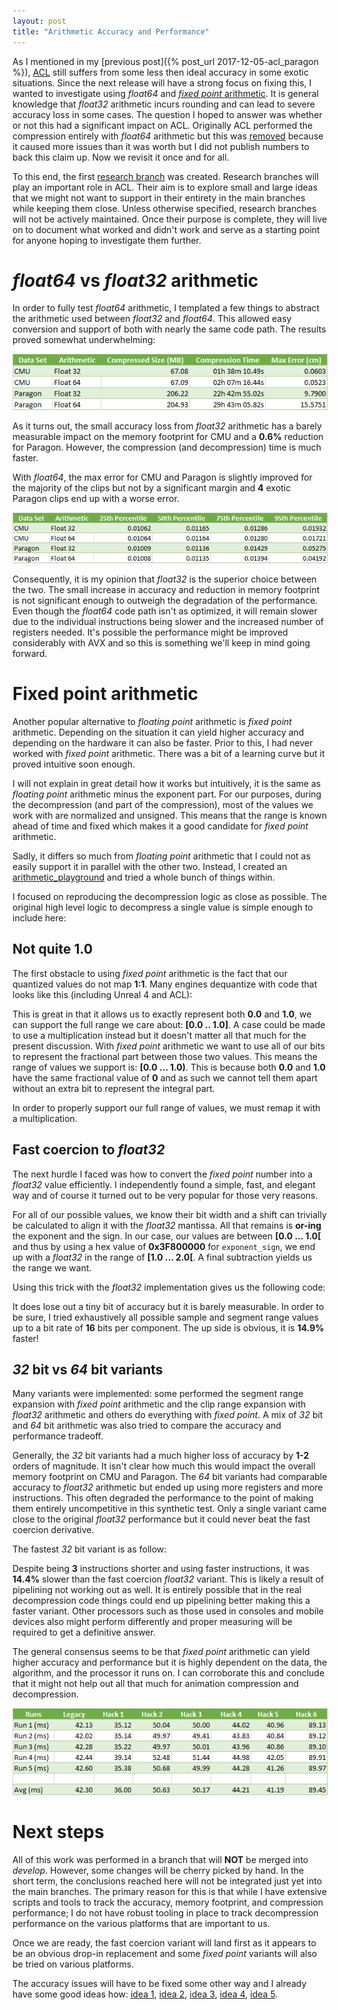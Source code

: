 ```yaml
---
layout: post
title: "Arithmetic Accuracy and Performance"
---
```

As I mentioned in my [previous post]({% post_url 2017-12-05-acl_paragon %}), [ACL](https://github.com/nfrechette/acl) still suffers from some less then ideal accuracy in some exotic situations. Since the next release will have a strong focus on fixing this, I wanted to investigate using *float64* and [*fixed point* arithmetic](https://en.wikipedia.org/wiki/Fixed-point_arithmetic). It is general knowledge that *float32* arithmetic incurs rounding and can lead to severe accuracy loss in some cases. The question I hoped to answer was whether or not this had a significant impact on ACL. Originally ACL performed the compression entirely with *float64* arithmetic but this was [removed](https://github.com/nfrechette/acl/releases/tag/v0.3.0) because it caused more issues than it was worth but I did not publish numbers to back this claim up. Now we revisit it once and for all.

To this end, the first [research branch](https://github.com/nfrechette/acl/tree/research/float-vs-double-vs-fixed-point) was created. Research branches will play an important role in ACL. Their aim is to explore small and large ideas that we might not want to support in their entirety in the main branches while keeping them close. Unless otherwise specified, research branches will not be actively maintained. Once their purpose is complete, they will live on to document what worked and didn't work and serve as a starting point for anyone hoping to investigate them further.

# *float64* vs *float32* arithmetic

In order to fully test *float64* arithmetic, I templated a few things to abstract the arithmetic used between *float32* and *float64*. This allowed easy conversion and support of both with nearly the same code path. The results proved somewhat underwhelming:

![Float32 VS Float64 Stat Summary](/public/acl/arithmetic_float32_float64_summary.png)

As it turns out, the small accuracy loss from *float32* arithmetic has a barely measurable impact on the memory footprint for CMU and a **0.6%** reduction for Paragon. However, the compression (and decompression) time is much faster.

With *float64*, the max error for CMU and Paragon is slightly improved for the majority of the clips but not by a significant margin and **4** exotic Paragon clips end up with a worse error.

![Float32 VS Float64 Max Error Distribution](/public/acl/arithmetic_max_error_distribution.png)

Consequently, it is my opinion that *float32* is the superior choice between the two. The small increase in accuracy and reduction in memory footprint is not significant enough to outweigh the degradation of the performance. Even though the *float64* code path isn't as optimized, it will remain slower due to the individual instructions being slower and the increased number of registers needed. It's possible the performance might be improved considerably with AVX and so this is something we'll keep in mind going forward.

# Fixed point arithmetic

Another popular alternative to *floating point* arithmetic is *fixed point* arithmetic. Depending on the situation it can yield higher accuracy and depending on the hardware it can also be faster. Prior to this, I had never worked with *fixed point* arithmetic. There was a bit of a learning curve but it proved intuitive soon enough.

I will not explain in great detail how it works but intuitively, it is the same as *floating point* arithmetic minus the exponent part. For our purposes, during the decompression (and part of the compression), most of the values we work with are normalized and unsigned. This means that the range is known ahead of time and fixed which makes it a good candidate for *fixed point* arithmetic.

Sadly, it differs so much from *floating point* arithmetic that I could not as easily support it in parallel with the other two. Instead, I created an [arithmetic_playground](https://github.com/nfrechette/acl/tree/research/float-vs-double-vs-fixed-point/tools/arithmetic_playground) and tried a whole bunch of things within.

I focused on reproducing the decompression logic as close as possible. The original high level logic to decompress a single value is simple enough to include here:

<script src="https://gist.github.com/nfrechette/2fe5be8ea2de50353e327164a3d3c15c.js"></script>

## Not quite 1.0

The first obstacle to using *fixed point* arithmetic is the fact that our quantized values do not map **1:1**. Many engines dequantize with code that looks like this (including Unreal 4 and ACL):

<script src="https://gist.github.com/nfrechette/28a61b389e3483c224da53333662ccd0.js"></script>

This is great in that it allows us to exactly represent both **0.0** and **1.0**, we can support the full range we care about: **[0.0 .. 1.0]**. A case could be made to use a multiplication instead but it doesn't matter all that much for the present discussion. With *fixed point* arithmetic we want to use all of our bits to represent the fractional part between those two values. This means the range of values we support is: **[0.0 ... 1.0)**. This is because both **0.0** and **1.0** have the same fractional value of **0** and as such we cannot tell them apart without an extra bit to represent the integral part.

<script src="https://gist.github.com/nfrechette/d25f334afa7da3a6650ab19d3e8dec17.js"></script>

In order to properly support our full range of values, we must remap it with a multiplication.

<script src="https://gist.github.com/nfrechette/8c47551ebb5a2047d0d8584879a502d8.js"></script>

## Fast coercion to *float32*

The next hurdle I faced was how to convert the *fixed point* number into a *float32* value efficiently. I independently found a simple, fast, and elegant way and of course it turned out to be very popular for those very reasons.

<script src="https://gist.github.com/nfrechette/eadfee26cc88ca4676c1cc8e96f53415.js"></script>

For all of our possible values, we know their bit width and a shift can trivially be calculated to align it with the *float32* mantissa. All that remains is **or-ing** the exponent and the sign. In our case, our values are between **[0.0 ... 1.0[** and thus by using a hex value of **0x3F800000** for `exponent_sign`, we end up with a *float32* in the range of **[1.0 ... 2.0[**. A final subtraction yields us the range we want.

Using this trick with the *float32* implementation gives us the following code:

<script src="https://gist.github.com/nfrechette/d230108509c27bb648a89a4bc333c8db.js"></script>

It does lose out a tiny bit of accuracy but it is barely measurable. In order to be sure, I tried exhaustively all possible sample and segment range values up to a bit rate of **16** bits per component. The up side is obvious, it is **14.9%** faster!

## *32* bit vs *64* bit variants

Many variants were implemented: some performed the segment range expansion with *fixed point* arithmetic and the clip range expansion with *float32* arithmetic and others do everything with *fixed point*. A mix of *32* bit and *64* bit arithmetic was also tried to compare the accuracy and performance tradeoff.

Generally, the *32* bit variants had a much higher loss of accuracy by **1-2** orders of magnitude. It isn't clear how much this would impact the overall memory footprint on CMU and Paragon. The *64* bit variants had comparable accuracy to *float32* arithmetic but ended up using more registers and more instructions. This often degraded the performance to the point of making them entirely uncompetitive in this synthetic test. Only a single variant came close to the original *float32* performance but it could never beat the fast coercion derivative.

The fastest *32* bit variant is as follow:

<script src="https://gist.github.com/nfrechette/6f17bba9035968ba47451c24b7519dc4.js"></script>

Despite being **3** instructions shorter and using faster instructions, it was **14.4%** slower than the fast coercion *float32* variant. This is likely a result of pipelining not working out as well. It is entirely possible that in the real decompression code things could end up pipelining better making this a faster variant. Other processors such as those used in consoles and mobile devices also might perform differently and proper measuring will be required to get a definitive answer.

The general consensus seems to be that *fixed point* arithmetic can yield higher accuracy and performance but it is highly dependent on the data, the algorithm, and the processor it runs on. I can corroborate this and conclude that it might not help out all that much for animation compression and decompression.

![Fixed Point Performance](/public/acl/arithmetic_fixed_point_perf.png)

# Next steps

All of this work was performed in a branch that will **NOT** be merged into *develop*. However, some changes will be cherry picked by hand. In the short term, the conclusions reached here will not be integrated just yet into the main branches. The primary reason for this is that while I have extensive scripts and tools to track the accuracy, memory footprint, and compression performance; I do not have robust tooling in place to track decompression performance on the various platforms that are important to us.

Once we are ready, the fast coercion variant will land first as it appears to be an obvious drop-in replacement and some *fixed point* variants will also be tried on various platforms.

The accuracy issues will have to be fixed some other way and I already have some good ideas how: [idea 1](https://github.com/nfrechette/acl/issues/19), [idea 2](https://github.com/nfrechette/acl/issues/20), [idea 3](https://github.com/nfrechette/acl/issues/47), [idea 4](https://github.com/nfrechette/acl/issues/50), [idea 5](https://github.com/nfrechette/acl/issues/51).

